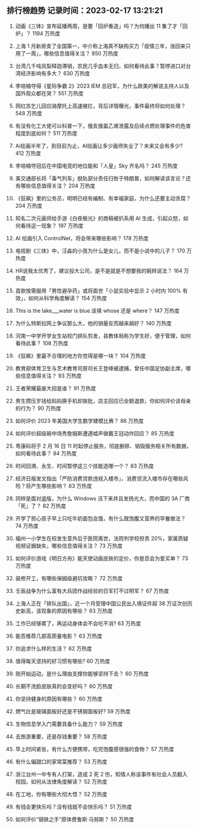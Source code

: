 
## 排行榜趋势 记录时间：2023-02-17 13:21:21
  
  1. 动画《三体》宣布延播两周，是要「回炉重造」吗？为何播出 11 集了才「回炉」？ 1194 万热度
    
  2. 上海 1 月新房卖了全国第一，中介称上海真不缺购买力「疫情三年，涨回来只用了一周」，哪些信息值得关注？ 850 万热度
    
  3. 台湾几千吨凤梨释迦滞销，农民几乎血本无归，如何看待此事？暂停进口对台湾经济影响有多大？ 630 万热度
    
  4. 李培楠夺得《星际争霸 2》2023 IEM 总冠军，为什么欧美的解说主持人以及国外观众都在哭？ 551 万热度
    
  5. 网红苏乞儿回应骑摩托上高速被拦，背后详情曝光，事件最终将如何处理？ 548 万热度
    
  6. 有没有化工大佬可以科普一下，俄亥俄氯乙烯泄露及后续点燃处理事件的危害程度到底如何？ 511 万热度
    
  7. Ai绘画半年了，到目前为止，AI绘画让多少画师失业了？未来又会有多少? 412 万热度
    
  8. 李培楠夺冠后在中国电竞的地位能和「人皇」Sky 齐名吗？ 245 万热度
    
  9. 美交通部长将「毒气列车」脱轨部分责任归咎于特朗普，如何解读该言论？还有哪些信息值得关注？ 204 万热度
    
  10. 《狂飙》里的公务员，明明已经有编制、有幸福家庭，为什么还要主动贪腐？ 204 万热度
    
  11. 知名二次元画师给手游《白夜极光》的商稿被扒系用 AI 生成，引起众怒，如何看待这一现象？ 197 万热度
    
  12. AI 绘画引入 ControlNet，将会带来哪些影响？ 178 万热度
    
  13. 电视剧《三体》中，汪淼的小孩为什么是女儿，而不是小说中的儿子？ 170 万热度
    
  14. HR说我太优秀了，建议投大公司，是不是就是不想要我的婉转说法？ 164 万热度
    
  15. 首款按需服用「男性避孕药」或将面世「小鼠实验中显示 2 小时内 100% 有效」，如何从科学角度解读？ 154 万热度
    
  16. This is the lake___water is blue.该填 whose 还是 where？ 147 万热度
    
  17. 为什么特斯拉网上争议那么大，他的销量反而越来越好？ 140 万热度
    
  18. 河南一中学开学女生站校门排队剪发，县教体局称为学生好，便于管理，如何看待此事？ 108 万热度
    
  19. 《狂飙》里最不合理的地方你觉得是哪一块？ 104 万热度
    
  20. 教育部体育卫生与艺术教育司原司长王登峰被逮捕，曾任中国足协副主席，哪些信息值得关注？ 93 万热度
    
  21. 王者荣耀最废大招是谁？ 91 万热度
    
  22. 男生攒压岁钱给妈妈换手机却挨批，店主回应已全额退款，你如何评价该母亲的行为？ 90 万热度
    
  23. 如何评价 2023 年美国大学生数学建模比赛？ 86 万热度
    
  24. 如何评价超级碗中场秀詹姆斯遭遇嘘声做戴王冠动作回应？ 85 万热度
    
  25. 粤康码将于 2 月 16 日 11 时起停止服务，彻底删除、销毁服务相关所有数据，如何看待此事？ 84 万热度
    
  26. 时间回溯、永生、时间暂停这三个技能选哪一个？ 83 万热度
    
  27. 经济日报发文指出「严防消费贷款违规入楼市」，消费贷流入楼市存在哪些风险？将产生哪些影响？ 83 万热度
    
  28. 同样是面对盗版，为什么 Windows 活下来并且发扬光大，而中国的 3A 厂商「死」了？ 82 万热度
    
  29. 开学了担心孩子早上只吃牛奶面包会饿，有什么既饱腹又营养的早餐做法？ 74 万热度
    
  30. 福州一小学生在校发生意外后于医院离世，法院判学校担责 20%，家属质疑视频证据缺失，哪些信息值得关注？ 73 万热度
    
  31. 如何评价游戏《明日方舟》能天使动画皮肤的定价，你是否会为爱买单？ 73 万热度
    
  32. 装修开工，有哪些保姆级避坑攻略？ 72 万热度
    
  33. 壬辰战争为什么富有大兵团作战经验的日军打不过明军？ 67 万热度
    
  34. 上海人正在「排队出国」，近一个月受理中国公民出入境证件超 38 万证次创历史新高，该现象的原因有哪些？ 63 万热度
    
  35. 工作已经够累了，再运动身体会不会吃不消? 63 万热度
    
  36. 能否推荐几部高质量电影？ 63 万热度
    
  37. 你追求什么样的生活？ 62 万热度
    
  38. 值得每天坚持的好习惯有哪些? 60 万热度
    
  39. 刚开始运动，是什么理由支撑你能够坚持下去？ 60 万热度
    
  40. 长期不洗脸皮肤真的会变好吗？ 60 万热度
    
  41. 你坚持健身的原因有哪些？ 60 万热度
    
  42. 燃气灶是玻璃面板好还是不锈钢面板好? 59 万热度
    
  43. 生物信息学入门需要具备什么能力？ 59 万热度
    
  44. 去旅游重要，还是存钱重要？ 58 万热度
    
  45. 早上时间紧张，有什么方便携带，吃完饱腹感很强的食物？ 57 万热度
    
  46. 有什么偏甜口的家常菜推荐？ 53 万热度
    
  47. 浙江台州一中专有人打架，造成 2 死 2 伤，知情人称该事件有社会人员翻入校园，如何从法律角度解读？ 52 万热度
    
  48. 在工地，你有哪些大彻大悟？ 52 万热度
    
  49. 有钱会更快乐吗？没有钱就不会快乐吗？ 51 万热度
    
  50. 如何评价“钢铁之手”原体费鲁斯·马努斯？ 50 万热度
    